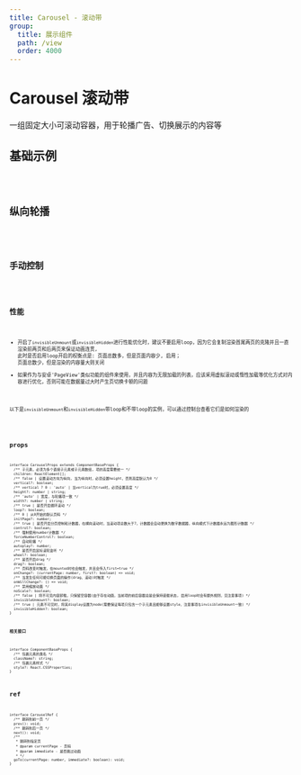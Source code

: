 ```yaml
---
title: Carousel - 滚动带
group:
  title: 展示组件
  path: /view
  order: 4000
---
```


# Carousel 滚动带

一组固定大小可滚动容器，用于轮播广告、切换展示的内容等

## 基础示例

<code src="./carousel-demo.tsx" />

## 纵向轮播

<code src="./carousel-vertical.tsx" />

## 手动控制

<code src="./carousel-manual.tsx" />

## 性能

* 开启了`invisibleUnmount`或`invisibleHidden`进行性能优化时，建议不要启用loop，因为它会复制渲染首尾两页的克隆并且一直渲染前两页和后两页来保证动画连贯,
此时是否启用loop开启的权衡点是: 页面总数多，但是页面内容少, 启用； 页面总数少，但是渲染的内容量大则关闭
* 如果作为与安卓'PageView'类似功能的组件来使用，并且内容为无限加载的列表，应该采用虚拟滚动或惰性加载等优化方式对内容进行优化，否则可能在数据量过大时产生页切换卡顿的问题

以下是`invisibleUnmount`和`invisibleHidden`带loop和不带loop的实例，可以通过控制台查看它们是如何渲染的

<code src="./carousel-performance.tsx" />


## props

```tsx | pure
interface CarouselProps extends ComponentBaseProps {
  /** 子元素，必须为多个直接子元素或子元素数组, 项的高度需要统一 */
  children: ReactElement[];
  /** false | 设置滚动方向为纵向, 当为纵向时，必须设置height，否则高度默认为0 */
  vertical?: boolean;
  /** vertical ? 0 : 'auto' | 当vertical为true时，必须设置高度 */
  height?: number | string;
  /** 'auto' | 宽度，与轮播项一致 */
  width?: number | string;
  /** true | 是否开启循环滚动 */
  loop?: boolean;
  /** 0 | 从0开始的默认页码 */
  initPage?: number;
  /** true | 是否开启分页控制和计数器，在横向滚动时，当滚动项总数大于7，计数器会自动更换为数字数据器，纵向模式下计数器永远为图形计数器 */
  control?: boolean;
  /** 强制使用number计数器 */
  forceNumberControl?: boolean;
  /** 自动轮播 */
  autoplay?: number;
  /** 是否开启鼠标滚轮监听 */
  wheel?: boolean;
  /** 是否开启drag */
  drag?: boolean;
  /** 页码改变时触发，在mounted时也会触发，并且会传入first=true */
  onChange?: (currentPage: number, first?: boolean) => void;
  /** 当发生任何可能切换页面的操作(drag、滚动)时触发 */
  onWillChange?: () => void;
  /** 禁用缩放动画 */
  noScale?: boolean;
  /** false | 将不可见内容卸载，只保留空容器(由于存在动画，当前项的前后容器总是会保持装载状态, 启用loop时会有额外规则，见注意事项) */
  invisibleUnmount?: boolean;
  /** true | 元素不可见时，将其display设置为node(需要保证每项只包含一个子元素且能够设置style，注意事项与invisibleUnmount一致) */
  invisibleHidden?: boolean;
}
```

**相关接口**

```tsx | pure
interface ComponentBaseProps {
  /** 包裹元素的类名 */
  className?: string;
  /** 包裹元素样式 */
  style?: React.CSSProperties;
}
```

## ref

```tsx | pure
interface CarouselRef {
  /** 跳转到前一页 */
  prev(): void;
  /** 跳转到后一页 */
  next(): void;
  /**
   * 跳转到指定页
   * @param currentPage - 页码
   * @param immediate - 是否跳过动画
   * */
  goTo(currentPage: number, immediate?: boolean): void;
}
```
